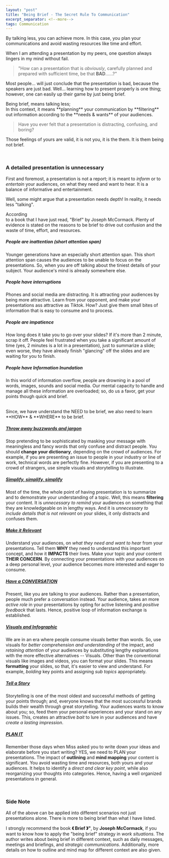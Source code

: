 ```yaml
---
layout: "post"
title: "Being Brief - The Secret Rule To Communication"
excerpt_separator: <!--more-->
tags: Communication
---
```


<summary> By talking less, you can achieve more. In this case, you plan your communications and avoid wasting resources like time and effort.</summary>
<!--more-->


When I am attending a presentation by my peers, one question always lingers in my mind without fail.

>"How can a presentation that is *obviously*, carefully planned and prepared with sufficient time, be that **BAD**......?"

Most people... will just conclude that the presentation is bad, because the speakers are just bad. Well... learning how to present properly is one thing; however, one can easily up their game by just being brief.

<div class="dropcaps2"> Being brief, means talking less; </div> In this context, it means **planning** your communication by **filtering** out information according to 
the **needs & wants** of your audiences.

>Have you ever felt that a presentation is distracting, confusing, and boring?

Those feelings of yours are valid, it is not you, it is the them. It is them being not brief.

<br>

<div class="line"> </div>

### A detailed presentation is unnecessary

First and foremost, a presentation is not a report; it is meant to *inform* or to *entertain* your audiences, on what they need and want to hear. It is a balance of informative and entertainment.

Well, some might argue that a presentation needs depth! In reality, it needs less "talking".

<div class="dropcaps"> According </div> to a book that I have just read, "Brief" by Joseph McCormack. Plenty of evidence is stated on the reasons to be brief to drive out confusion and the waste of time, effort, and resources. 

#####  People are inattention (short attention span)
Younger generations have an especially short attention span. This short attention span causes the audiences to be unable to focus on the presentations. So, when you are off talking about the tiniest details of your subject. Your audience's mind is already somewhere else.

##### People have interruptions
Phones and social media are distracting. It is attracting your audiences by being more attractive. Learn from your opponent, and make your presentations ass attractive as Tiktok. How? Just give them small bites of information that is easy to consume and to process. 

##### People are impatience
How long does it take you to go over your slides? 
If it's more than 2 minute, scrap it off. People feel frustrated when you take a significant amount of time (yes, 2 minutes is a lot in a presentation), just to summarize a slide; even worse, they have already finish "glancing" off the slides and are waiting for you to finish. 

##### People have Information Inundation
In this world of information overflow, people are drowning in a pool of words, images, sounds and social media. Our mental capacity to handle and manage all these information are overloaded; so, do us a favor, get your points though quick and brief.


<br>
Since, we have understand the NEED to be brief, we also need to learn **HOW** & **WHERE** to be brief. 

##### <u> Throw away buzzwords and jargon </u>
Stop pretending to be sophisticated by masking your message with meaningless and fancy words that only confuse and distract people. You should **change your dictionary**, depending on the crowd of audiences. For example, if you are presenting an issue to people in your industry or line of work, technical words are perfectly fine. However, if you are presenting to a crowd of strangers, use simple visuals and storytelling to illustrate.


##### <u> Simplify, simplify, simplify </u>
Most of the time, the whole point of having presentation is to summarize and to demonstrate your understanding of a topic. Well, this means **filtering** your content. It is *unnecessary to remind* your audiences on something that they are knowledgeable on in lengthy ways. And it is *unnecessary to include details that is not relevant* on your slides, it only distracts and confuses them.


##### <u> Make it Relevant </u>
Understand your audiences, on *what they need and want to hear* from your presentations. Tell them **WHY** they need to understand this important concept, and how it **IMPACTS** their lives. Make your topic and your content **THEIR CONCERN**. By connecting your presentations with your audiences on a deep personal level, your audience becomes more interested and eager to consume.

##### <u> Have a CONVERSATION </u>
Present, like you are talking to your audiences. Rather than a presentation, people much prefer a conversation instead. Your audience, takes an more *active role* in your presentations by opting for active listening and *positive feedback* that lasts. Hence, positive loop of information exchange is established. 

##### <u> Visuals and Infographic </u>
We are in an era where people consume visuals better than words. So, use visuals for *better comprehension and understanding* of the impact, and *retaining attention* of your audiences by substituting lengthy explanations with the more effective alternatives -- Visuals. Other than the conventional visuals like images and videos, you can format your slides. This means **formatting** your slides, so that, it's easier to view and understand. For example, *bolding* key points and assigning *sub topics* appropriately.  

##### <u> Tell a Story </u>
Storytelling is one of the most oldest and successful methods of getting your points through; and, everyone knows that the most successful brands builds their wealth through great storytelling. Your audiences wants to know about you; so, feed them your personal experiences and your stand on any issues. This, creates an attractive *bait* to lure in your audiences and have *create a lasting impression*. 

##### <u> PLAN IT </u>
Remember those days when Miss asked you to write down your ideas and elaborate before you start writing? YES, we need to PLAN your presentations. 
The impact of **outlining** and **mind mapping** your content is significant. You avoid wasting time and resources, both yours and your audiences. It helps to identify a *direct and clear key point*, while also reorganizing your thoughts into categories. Hence, having a well organized presentations in general.

<br>

### Side Note

All of the above can be applied into different scenarios not just presentations alone. There is more to being brief than what I have listed. 


I strongly recommend the book **《 Brief 》"**, by **Joseph McCormack**, if you want to know how to apply the "being brief" strategy in *work situations*. The author writes about being brief in different context, such as daily messages, meetings and briefings, and *strategic communications*. Additionally, more details on how to outline and mind map for different context are also given.  
